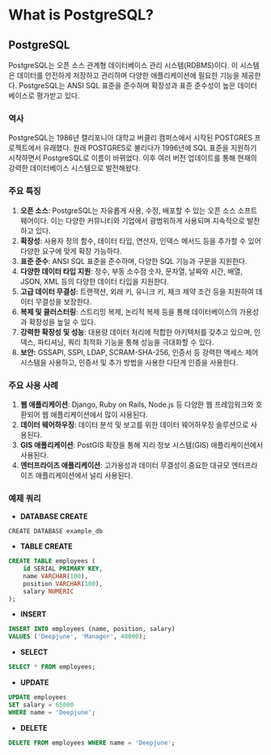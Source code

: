 # What is PostgreSQL?

## PostgreSQL

PostgreSQL는 오픈 소스 관계형 데이터베이스 관리 시스템(RDBMS)이다. 이 시스템은 데이터를 안전하게 저장하고 관리하며 다양한 애플리케이션에 필요한 기능을 제공한다. PostgreSQL는 ANSI SQL 표준을 준수하며 확장성과 표준 준수성이 높은 데이터베이스로 평가받고 있다.

### 역사

PostgreSQL는 1986년 캘리포니아 대학교 버클리 캠퍼스에서 시작된 POSTGRES 프로젝트에서 유래했다. 원래 POSTGRES로 불리다가 1996년에 SQL 표준을 지원하기 시작하면서 PostgreSQL로 이름이 바뀌었다. 이후 여러 버전 업데이트를 통해 현재의 강력한 데이터베이스 시스템으로 발전해왔다.

### 주요 특징

1. **오픈 소스**: PostgreSQL는 자유롭게 사용, 수정, 배포할 수 있는 오픈 소스 소프트웨어이다. 이는 다양한 커뮤니티와 기업에서 광범위하게 사용되며 지속적으로 발전하고 있다.
2. **확장성**: 사용자 정의 함수, 데이터 타입, 연산자, 인덱스 메서드 등을 추가할 수 있어 다양한 요구에 맞게 확장 가능하다.
3. **표준 준수**: ANSI SQL 표준을 준수하며, 다양한 SQL 기능과 구문을 지원한다.
4. **다양한 데이터 타입 지원**: 정수, 부동 소수점 숫자, 문자열, 날짜와 시간, 배열, JSON, XML 등의 다양한 데이터 타입을 지원한다.
5. **고급 데이터 무결성**: 트랜잭션, 외래 키, 유니크 키, 체크 제약 조건 등을 지원하여 데이터 무결성을 보장한다.
6. **복제 및 클러스터링**: 스트리밍 복제, 논리적 복제 등을 통해 데이터베이스의 가용성과 확장성을 높일 수 있다.
7. **강력한 확장성 및 성능**: 대용량 데이터 처리에 적합한 아키텍처를 갖추고 있으며, 인덱스, 파티셔닝, 쿼리 최적화 기능을 통해 성능을 극대화할 수 있다.
8. **보안:** GSSAPI, SSPI, LDAP, SCRAM-SHA-256, 인증서 등 강력한 액세스 제어 시스템을 사용하고, 인증서 및 추가 방법을 사용한 다단계 인증을 사용한다.

### 주요 사용 사례

1. **웹 애플리케이션**: Django, Ruby on Rails, Node.js 등 다양한 웹 프레임워크와 호환되어 웹 애플리케이션에서 많이 사용된다.
2. **데이터 웨어하우징**: 데이터 분석 및 보고를 위한 데이터 웨어하우징 솔루션으로 사용된다.
3. **GIS 애플리케이션**: PostGIS 확장을 통해 지리 정보 시스템(GIS) 애플리케이션에서 사용된다.
4. **엔터프라이즈 애플리케이션**: 고가용성과 데이터 무결성이 중요한 대규모 엔터프라이즈 애플리케이션에서 널리 사용된다.

### 예제 쿼리

* **DATABASE CREATE**

```plsql
CREATE DATABASE example_db
```

* **TABLE CREATE**

```sql
CREATE TABLE employees (
    id SERIAL PRIMARY KEY,
    name VARCHAR(100),
    position VARCHAR(100),
    salary NUMERIC
);
```

* **INSERT**

```sql
INSERT INTO employees (name, position, salary) 
VALUES ('Deepjune', 'Manager', 40000);
```

* **SELECT**

```sql
SELECT * FROM employees;
```

* **UPDATE**

```sql
UPDATE employees 
SET salary = 65000 
WHERE name = 'Deepjune';
```

* **DELETE**

```sql
DELETE FROM employees WHERE name = 'Deepjune';
```

